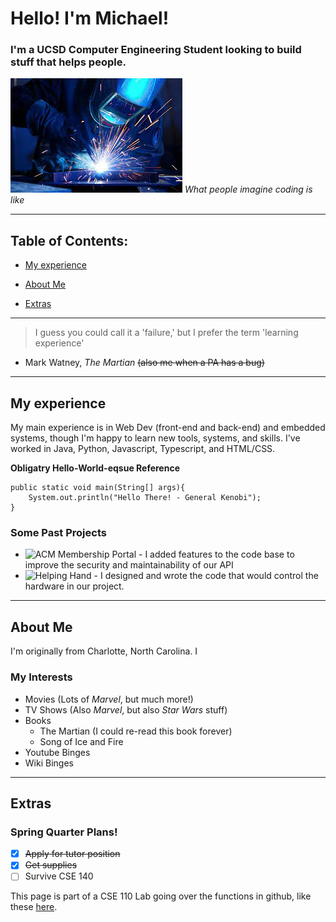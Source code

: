 # Hello! I'm Michael!

### I'm a UCSD Computer Engineering Student looking to build stuff that helps people.

![welding](welding.jpg)
*What people imagine coding is like*

-------------------------

## Table of Contents:
- [My experience](#my-experience)

- [About Me](#about-me)

- [Extras](#extras)

--------------------------- 

> I guess you could call it a 'failure,' but I prefer the term 'learning experience'
- Mark Watney, *The Martian* ~~(also me when a PA has a bug)~~

-------------------------

## My experience
My main experience is in Web Dev (front-end and back-end) and embedded systems, though I'm happy to learn new tools, systems, and skills. I've worked in Java, Python, Javascript, Typescript, and HTML/CSS.

**__Obligatry Hello-World-eqsue Reference__**
```
public static void main(String[] args){
    System.out.println("Hello There! - General Kenobi");
}
```

### Some Past Projects

- ![ACM Membership Portal](https://members.acmucsd.com/login) - I added features to the code base to improve the security and maintainability of our API
- ![Helping Hand](https://github.com/michl1001/HARDHACK) - I designed and wrote the code that would control the hardware in our project.

----------------

## About Me
I'm originally from Charlotte, North Carolina. I 

### My Interests
- Movies (Lots of *Marvel*, but much more!)
- TV Shows (Also *Marvel*, but also *Star Wars* stuff)
- Books
  - The Martian (I could re-read this book forever)
  - Song of Ice and Fire
- Youtube Binges 
- Wiki Binges

---------------------

## Extras
### Spring Quarter Plans!
- [x] ~~Apply for tutor position~~
- [x] ~~Get supplies~~
- [ ] Survive CSE 140

This page is part of a CSE 110 Lab going over the functions in github, like these [here](screenshots).